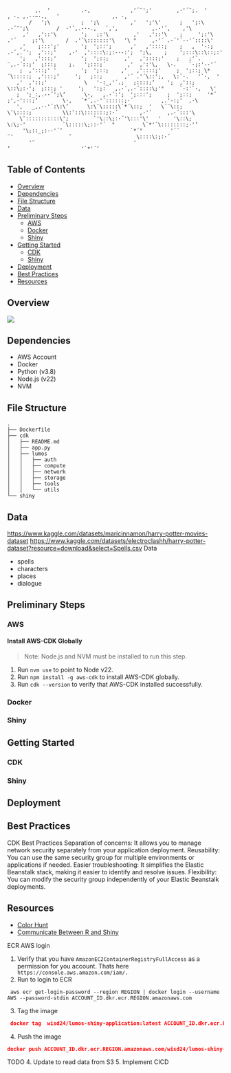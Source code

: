 ```text

         ,.  '          .-,             ,'´¨';'        ,·'´¨;.  '                          , ·. ,.-·~·.,   ‘                 ,. -,    
       /   ';\          ;  ';\          ,'   ';'\'      ;   ';:\           .·´¨';\         /  ·'´,.-·-.,   `,'‚           ,.·'´,    ,'\   
     ,'   ,'::'\        ';   ;:'\        ,'   ,'::'\    ;     ';:'\      .'´     ;:'\       /  .'´\:::::::'\   '\ °     ,·'´ .·´'´-·'´::::\' 
    ,'    ;:::';'       ';  ';::';      ,'   ,'::::;    ;   ,  '·:;  .·´,.´';  ,'::;'    ,·'  ,'::::\:;:-·-:';  ';\‚    ;    ';:::\::\::;:'  
    ';   ,':::;'        ';  ';::;     ,'   ,'::::;'    ;   ;'`.    ¨,.·´::;'  ;:::;    ;.   ';:::;´       ,'  ,':'\‚   \·.    `·;:'-·'´     
    ;  ,':::;' '        ';  ';::;    ,'   ,'::::;'     ;  ';::; \*´\:::::;  ,':::;‘     ';   ;::;       ,'´ .'´\::';‚   \:`·.   '`·,  '     
   ,'  ,'::;'            \   '·:_,'´.;   ;::::;‘    ';  ,'::;   \::\;:·';  ;:::; '     ';   ':;:   ,.·´,.·´::::\;'°     `·:'`·,   \'      
   ;  ';_:,.-·´';\‘      \·,   ,.·´:';  ';:::';     ;  ';::;     '*´  ;',·':::;‘        \·,   `*´,.·'´::::::;·´         ,.'-:;'  ,·\     
   ',   _,.-·'´:\:\‘      \:\¯\:::::\`*´\::;  '   \´¨\::;          \¨\::::;          \\:¯::\:::::::;:·´       ,·'´     ,.·´:::'\    
    \¨:::::::::::\';        `'\::\;:·´'\:::'\'   '    '\::\;            \:\;·'            `\:::::\;::·'´  °         \`*'´\::::::::;·'‘   
     '\;::_;:-·'´‘                      `*´°         '´¨               ¨'                  ¯                     \::::\:;:·´        
       '¨                                '                                                  ‘                       '`*'´‘            

```

## Table of Contents
* [Overview](#overview)
* [Dependencies](#dependencies)
* [File Structure](#file-structure)
* [Data](#data)
* [Preliminary Steps](#preliminary-steps)
  * [AWS](#aws)
  * [Docker](#docker)
  * [Shiny](#shiny)
* [Getting Started](#getting-started)
  * [CDK](#cdk)
  * [Shiny](#shiny-1)
* [Deployment](#deployment)
* [Best Practices](#best-practices)
* [Resources](#resources)

## Overview
![](lumos_architecture.png)

## Dependencies
* AWS Account
* Docker 
* Python (v3.8)
* Node.js (v22)
* NVM

## File Structure
```text
.
├── Dockerfile
├── cdk
│   ├── README.md
│   ├── app.py
│   ├── lumos
│   │   ├── auth
│   │   ├── compute
│   │   ├── network
│   │   ├── storage
│   │   ├── tools
│   │   └── utils
└── shiny
```


## Data

https://www.kaggle.com/datasets/maricinnamon/harry-potter-movies-dataset
https://www.kaggle.com/datasets/electroclashh/harry-potter-dataset?resource=download&select=Spells.csv
Data
* spells
* characters
* places
* dialogue
## Preliminary Steps
### AWS
#### Install AWS-CDK Globally
> Note: Node.js and NVM must be installed to run this step.

1. Run `nvm use` to point to Node v22.
2. Run `npm install -g aws-cdk` to install AWS-CDK globally.
3. Run `cdk --version` to verify that AWS-CDK installed successfully.

### Docker
### Shiny
## Getting Started
### CDK
### Shiny
## Deployment
## Best Practices
CDK Best Practices 
Separation of concerns: It allows you to manage network security separately from your application deployment.
Reusability: You can use the same security group for multiple environments or applications if needed.
Easier troubleshooting: It simplifies the Elastic Beanstalk stack, making it easier to identify and resolve issues.
Flexibility: You can modify the security group independently of your Elastic Beanstalk deployments.

## Resources
* [Color Hunt](https://colorhunt.co/palette/8cb9bdfefbf6ecb159b67352)
* [Communicate Between R and Shiny](https://unleash-shiny.rinterface.com/shiny-intro#:~:text=In%20practice%2C%20Shiny%20does%20not,can%20produce%20a%20simple%20histogram.)





ECR AWS login
1. Verify that you have `AmazonEC2ContainerRegistryFullAccess` as a permission for you account. Thats here ` https://console.aws.amazon.com/iam/.`
2. Run to login to ECR
```
 aws ecr get-login-password --region REGION | docker login --username AWS --password-stdin ACCOUNT_ID.dkr.ecr.REGION.amazonaws.com

```
3. Tag the image
```json
 docker tag  wisd24/lumos-shiny-application:latest ACCOUNT_ID.dkr.ecr.REGION.amazonaws.com/wisd24/lumos-shiny-application:latest
```
4. Push the image
```json
docker push ACCOUNT_ID.dkr.ecr.REGION.amazonaws.com/wisd24/lumos-shiny-application:latest
```




TODO
4. Update to read data from S3
5. Implement CICD